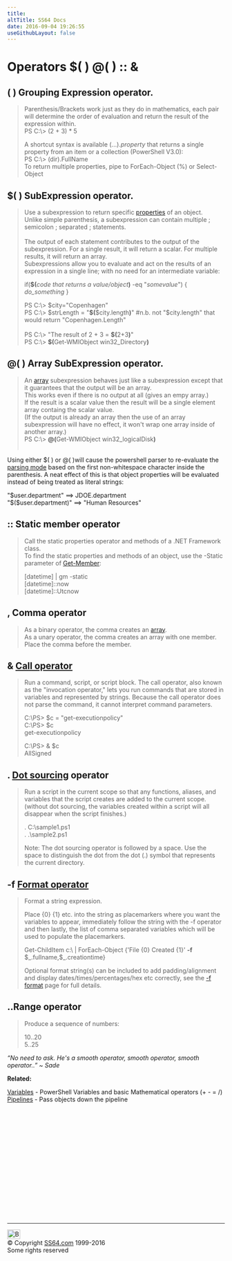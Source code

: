 ```yaml
---
title:
altTitle: SS64 Docs
date: 2016-09-04 19:26:55
useGithubLayout: false
---
```

<!-- #BeginLibraryItem "/Library/head_pssyntax.lbi" --><!-- #EndLibraryItem --><h1>Operators <span class="code">$( ) @( ) :: &amp;</span> </h1> 
<h2><span class="code">( ) </span>Grouping Expression operator.</h2>
<blockquote>
<p>Parenthesis/Brackets work just as they do in mathematics, each pair will determine the order of evaluation and return the result of the expression within.<br>
<span class="code">PS C:\&gt; (2 + 3) * 5</span></p>
<p>A shortcut syntax is available <span class="code">(…).<i>property</i></span> that returns a single property from  an item or a collection (PowerShell V3.0):<br>
<span class="code">PS C:\&gt; (dir).FullName</span><br> 
To return multiple properties, pipe  to ForEach-Object (%) or Select-Object</p>
</blockquote>
<h2><span class="code">$( ) </span>SubExpression operator.</h2>
<blockquote>
<p>Use a subexpression to return specific <a href="get-member.html">properties</a> of an object.<br>
Unlike simple parenthesis, a subexpression can contain multiple ; semicolon ; separated ; statements. <br>
<br>
 The output of each statement contributes to the output of the subexpression. For a 
single result, it will return a scalar. For multiple results, it will return an 
array.<br>
Subexpressions allow you to evaluate and act on the results of an expression in a single line; with no need for an intermediate variable:

</p>
<p class="code">if(<b>$(</b><i>code that returns a value/object</i><b>)</b> -eq "<i>somevalue</i>") { <i>do_something</i> } </p>
<p><span class="code">PS C:\&gt; $city="Copenhagen"<br>
PS C:\&gt; $strLength = "<b>$(</b>$city.length<b>)</b>"</span> #n.b. not "<span class="code">$city.length</span>" that would  return "Copenhagen.Length"<br>
<br>
<span class="code">PS C:\&gt; "The result of 2 + 3 = <b>$(</b>2+3<b>)</b>"<br>
PS C:\&gt; <b>$(</b>Get-WMIObject win32_Directory<b>)</b></span><br>
</p>
</blockquote>
<h2> <span class="code">@( ) </span>Array SubExpression operator.</h2>
<blockquote>
<p>An <a href="syntax-arrays.html">array</a> subexpression behaves just like a subexpression except that it guarantees that the output will be an array.<br>
This works even if there is no output at all (gives an empy array.)<br>
If 
the result is a scalar value then the result will be a single element array containg the scalar value.<br>
(If the output is already an array then the use of an array subexpression will  have no effect, it won't wrap one array inside of another array.)<br>
<span class="code">PS C:\&gt; <b>@(</b>Get-WMIObject win32_logicalDisk<b>)</b></span><br>
<br>
</p>
</blockquote>
<p>Using either <span class="code">$( )</span> or <span class="code">@( )</span>will cause the powershell parser to re-evaluate the <a href="http://rkeithhill.wordpress.com/2007/11/24/effective-powershell-item-10-understanding-powershell-parsing-modes/">parsing mode</a> based on the first non-whitespace character inside the parenthesis. A neat effect of this is that object properties will be evaluated instead of being treated as literal strings:</p>
<p><span class="code">"$user.department"</span> ==&gt; JDOE<span class="code">.department </span><br>
<span class="code">"$($user.department)"</span> ==&gt; "Human Resources"</p>
<h2><span class="code"><a id="static"></a>:: </span>Static member operator</h2>
<blockquote>
<p>Call the static properties operator and methods of a .NET
Framework class.<br>
 To find the static properties and methods of an 
object, use the <span class="code">-Static</span> parameter of <a href="get-member.html">Get-Member</a>:</p>
<p class="code">[datetime] | gm -static<br>
[datetime]::now<br>
[datetime]::Utcnow</p>
</blockquote>
<h2><span class="code"><a id="comma"></a>, </span>Comma operator</h2>
<blockquote>
<p>As a binary operator, the comma creates an <a href="syntax-arrays.html">array</a>. <br>
As a unary operator, the comma creates an array with one member. Place the comma before the member.</p>
</blockquote>
<h2><span class="code"><a id="call"></a>&amp; </span><a href="call.html">Call operator</a></h2>
<blockquote>
<p>Run a command, script, or script block. The call operator, also known as
the "invocation operator," lets you run commands that are stored in
variables and represented by strings. Because the call operator does not
parse the command, it cannot interpret command parameters. </p>
<p class="code"> C:\PS&gt; $c = "get-executionpolicy"<br>
C:\PS&gt; $c<br>
get-executionpolicy<br>

C:\PS&gt; &amp; $c<br>
AllSigned</p>
</blockquote>
<h2><span class="code"><a id="dot"></a>. </span><a href="source.html">Dot sourcing</a> operator</h2>
<blockquote>
<p>Run a script in the current scope so that any functions,
aliases, and variables that the script creates are added to the current
scope. (without dot sourcing, the variables created within a script will all disappear when the script finishes.)</p>
<p> <span class="code">. C:\sample1.ps1<br>
. .\sample2.ps1</span></p>
<p> Note: The dot sourcing operator is followed by a space. Use the space to
distinguish the dot from the dot (.) symbol that represents the 
current directory.</p>
</blockquote>
<h2> <span class="code"><a id="format"></a>-f </span><a href="syntax-f-operator.html">Format operator</a></h2>
<blockquote>
<p>Format a string expression.</p>
<p>Place <span class="code">{0} {1}</span> etc. into the string as placemarkers where you want the variables to appear, <span class="code"></span>immediately follow the string with the<span class="code"> -f </span>operator and then lastly, the list of comma separated variables which will be used to populate the placemarkers.</p>
<p class="code"> Get-ChildItem c:\ | ForEach-Object {'File {0} Created {1}' <b>-f</b> $_.fullname,$_.creationtime}</p>
<p> Optional format string(s) can be included to add padding/alignment and display dates/times/percentages/hex etc correctly, see the <a href="syntax-f-operator.html">-f format</a> page for full details.</p>
</blockquote>
<h2> <span class="code"><a id="range"></a>..</span>Range operator</h2>
<blockquote>
<p>Produce a sequence of numbers:</p>
<p class="code">10..20<br>
5..25</p>
</blockquote>
<p class="quote"><i>“No need to ask. He's a smooth operator, smooth operator, smooth operator..” ~ Sade</i></p>
<p><b>Related:</b></p>
<p><b></b><a href="syntax-variables.html">Variables</a> - PowerShell Variables and basic Mathematical operators (+ - = /)<br>
<a href="syntax-pipeline.html">Pipelines</a> - Pass objects down the pipeline</p><!-- #BeginLibraryItem "/Library/foot_ps.lbi" --><p>
<!-- PowerShell300 -->
<ins class="adsbygoogle" style="display:inline-block;width:300px;height:250px" data-ad-client="ca-pub-6140977852749469" data-ad-slot="6253539900"></ins>
<script>
(adsbygoogle = window.adsbygoogle || []).push({});
</script></p>
<hr>
<div id="bl" class="footer"><a href="syntax-operators.html#"><img src="../images/top.png" width="30" height="22" alt="Back to the Top"></a></div>
<div id="br" class="footer, tagline">© Copyright <a href="http://ss64.com/">SS64.com</a> 1999-2016<br>
Some rights reserved</div><!-- #EndLibraryItem -->

